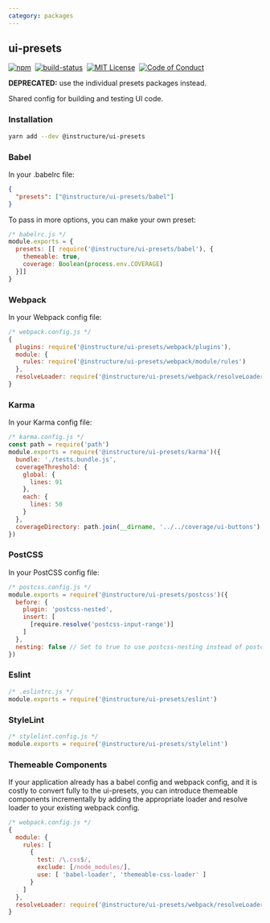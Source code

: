 ```yaml
---
category: packages
---
```


## ui-presets

[![npm][npm]][npm-url]&nbsp;
[![build-status][build-status]][build-status-url]&nbsp;
[![MIT License][license-badge]][LICENSE]&nbsp;
[![Code of Conduct][coc-badge]][coc]

**DEPRECATED:** use the individual presets packages instead.

Shared config for building and testing UI code.

### Installation

```sh
yarn add --dev @instructure/ui-presets
```

### Babel

In your .babelrc file:

```json
{
  "presets": ["@instructure/ui-presets/babel"]
}
```

To pass in more options, you can make your own preset:

```js
/* babelrc.js */
module.exports = {
  presets: [[ require('@instructure/ui-presets/babel'), {
    themeable: true,
    coverage: Boolean(process.env.COVERAGE)
  }]]
}
```

### Webpack

In your Webpack config file:

```js
/* webpack.config.js */
{
  plugins: require('@instructure/ui-presets/webpack/plugins'),
  module: {
    rules: require('@instructure/ui-presets/webpack/module/rules')
  },
  resolveLoader: require('@instructure/ui-presets/webpack/resolveLoader')
}
```

### Karma

In your Karma config file:

```js
/* karma.config.js */
const path = require('path')
module.exports = require('@instructure/ui-presets/karma')({
  bundle: './tests.bundle.js',
  coverageThreshold: {
    global: {
      lines: 91
    },
    each: {
      lines: 50
    }
  },
  coverageDirectory: path.join(__dirname, '../../coverage/ui-buttons')
})
```

### PostCSS

In your PostCSS config file:

```js
/* postcss.config.js */
module.exports = require('@instructure/ui-presets/postcss')({
  before: {
    plugin: 'postcss-nested',
    insert: [
      [require.resolve('postcss-input-range')]
    ]
  },
  nesting: false // Set to true to use postcss-nesting instead of postcss-nested, defaults to false
})
```

### Eslint

```js
/* .eslintrc.js */
module.exports = require('@instructure/ui-presets/eslint')
```

### StyleLint

```js
/* stylelint.config.js */
module.exports = require('@instructure/ui-presets/stylelint')
```

### Themeable Components

If your application already has a babel config and webpack config,
and it is costly to convert fully to the ui-presets, you can introduce
themeable components incrementally by adding the appropriate loader and resolve loader
to your existing webpack config.

```js
/* webpack.config.js */
{
  module: {
    rules: [
      {
        test: /\.css$/,
        exclude: [/node_modules/],
        use: [ 'babel-loader', 'themeable-css-loader' ]
      }
    ]
  },
  resolveLoader: require('@instructure/ui-presets/webpack/resolveLoader')
}
```

[npm]: https://img.shields.io/npm/v/@instructure/ui-presets.svg
[npm-url]: https://npmjs.com/package/@instructure/ui-presets

[build-status]: https://travis-ci.org/instructure/instructure-ui.svg?branch=master
[build-status-url]: https://travis-ci.org/instructure/instructure-ui "Travis CI"

[license-badge]: https://img.shields.io/npm/l/instructure-ui.svg?style=flat-square
[license]: https://github.com/instructure/instructure-ui/blob/master/LICENSE

[coc-badge]: https://img.shields.io/badge/code%20of-conduct-ff69b4.svg?style=flat-square
[coc]: https://github.com/instructure/instructure-ui/blob/master/CODE_OF_CONDUCT.md
